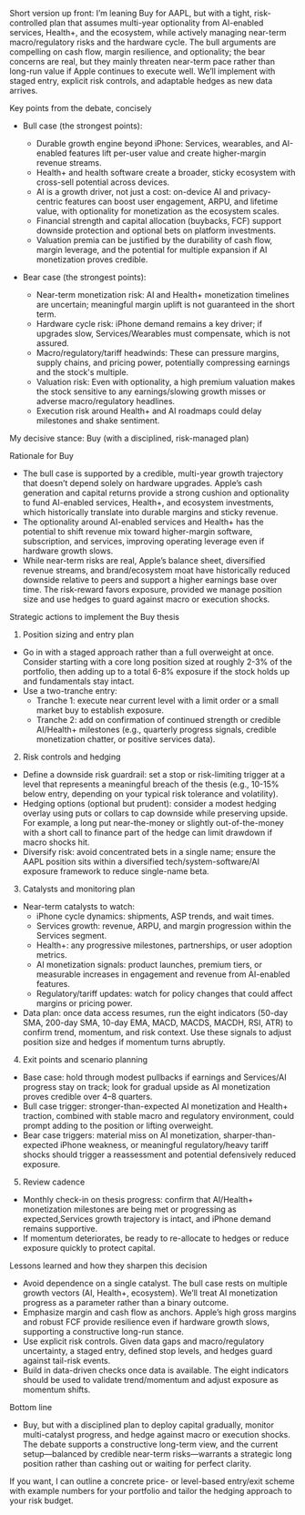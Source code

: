 Short version up front: I’m leaning Buy for AAPL, but with a tight, risk-controlled plan that assumes multi-year optionality from AI-enabled services, Health+, and the ecosystem, while actively managing near-term macro/regulatory risks and the hardware cycle. The bull arguments are compelling on cash flow, margin resilience, and optionality; the bear concerns are real, but they mainly threaten near-term pace rather than long-run value if Apple continues to execute well. We’ll implement with staged entry, explicit risk controls, and adaptable hedges as new data arrives.

Key points from the debate, concisely

- Bull case (the strongest points):
  - Durable growth engine beyond iPhone: Services, wearables, and AI-enabled features lift per-user value and create higher-margin revenue streams.
  - Health+ and health software create a broader, sticky ecosystem with cross-sell potential across devices.
  - AI is a growth driver, not just a cost: on-device AI and privacy-centric features can boost user engagement, ARPU, and lifetime value, with optionality for monetization as the ecosystem scales.
  - Financial strength and capital allocation (buybacks, FCF) support downside protection and optional bets on platform investments.
  - Valuation premia can be justified by the durability of cash flow, margin leverage, and the potential for multiple expansion if AI monetization proves credible.

- Bear case (the strongest points):
  - Near-term monetization risk: AI and Health+ monetization timelines are uncertain; meaningful margin uplift is not guaranteed in the short term.
  - Hardware cycle risk: iPhone demand remains a key driver; if upgrades slow, Services/Wearables must compensate, which is not assured.
  - Macro/regulatory/tariff headwinds: These can pressure margins, supply chains, and pricing power, potentially compressing earnings and the stock's multiple.
  - Valuation risk: Even with optionality, a high premium valuation makes the stock sensitive to any earnings/slowing growth misses or adverse macro/regulatory headlines.
  - Execution risk around Health+ and AI roadmaps could delay milestones and shake sentiment.

My decisive stance: Buy (with a disciplined, risk-managed plan)

Rationale for Buy
- The bull case is supported by a credible, multi-year growth trajectory that doesn’t depend solely on hardware upgrades. Apple’s cash generation and capital returns provide a strong cushion and optionality to fund AI-enabled services, Health+, and ecosystem investments, which historically translate into durable margins and sticky revenue.
- The optionality around AI-enabled services and Health+ has the potential to shift revenue mix toward higher-margin software, subscription, and services, improving operating leverage even if hardware growth slows.
- While near-term risks are real, Apple’s balance sheet, diversified revenue streams, and brand/ecosystem moat have historically reduced downside relative to peers and support a higher earnings base over time. The risk-reward favors exposure, provided we manage position size and use hedges to guard against macro or execution shocks.

Strategic actions to implement the Buy thesis

1) Position sizing and entry plan
- Go in with a staged approach rather than a full overweight at once. Consider starting with a core long position sized at roughly 2-3% of the portfolio, then adding up to a total 6-8% exposure if the stock holds up and fundamentals stay intact.
- Use a two-tranche entry:
  - Tranche 1: execute near current level with a limit order or a small market buy to establish exposure.
  - Tranche 2: add on confirmation of continued strength or credible AI/Health+ milestones (e.g., quarterly progress signals, credible monetization chatter, or positive services data).

2) Risk controls and hedging
- Define a downside risk guardrail: set a stop or risk-limiting trigger at a level that represents a meaningful breach of the thesis (e.g., 10-15% below entry, depending on your typical risk tolerance and volatility).
- Hedging options (optional but prudent): consider a modest hedging overlay using puts or collars to cap downside while preserving upside. For example, a long put near-the-money or slightly out-of-the-money with a short call to finance part of the hedge can limit drawdown if macro shocks hit.
- Diversify risk: avoid concentrated bets in a single name; ensure the AAPL position sits within a diversified tech/system-software/AI exposure framework to reduce single-name beta.

3) Catalysts and monitoring plan
- Near-term catalysts to watch:
  - iPhone cycle dynamics: shipments, ASP trends, and wait times.
  - Services growth: revenue, ARPU, and margin progression within the Services segment.
  - Health+: any progressive milestones, partnerships, or user adoption metrics.
  - AI monetization signals: product launches, premium tiers, or measurable increases in engagement and revenue from AI-enabled features.
  - Regulatory/tariff updates: watch for policy changes that could affect margins or pricing power.
- Data plan: once data access resumes, run the eight indicators (50-day SMA, 200-day SMA, 10-day EMA, MACD, MACDS, MACDH, RSI, ATR) to confirm trend, momentum, and risk context. Use these signals to adjust position size and hedges if momentum turns abruptly.

4) Exit points and scenario planning
- Base case: hold through modest pullbacks if earnings and Services/AI progress stay on track; look for gradual upside as AI monetization proves credible over 4–8 quarters.
- Bull case trigger: stronger-than-expected AI monetization and Health+ traction, combined with stable macro and regulatory environment, could prompt adding to the position or lifting overweight.
- Bear case triggers: material miss on AI monetization, sharper-than-expected iPhone weakness, or meaningful regulatory/heavy tariff shocks should trigger a reassessment and potential defensively reduced exposure.

5) Review cadence
- Monthly check-in on thesis progress: confirm that AI/Health+ monetization milestones are being met or progressing as expected,Services growth trajectory is intact, and iPhone demand remains supportive.
- If momentum deteriorates, be ready to re-allocate to hedges or reduce exposure quickly to protect capital.

Lessons learned and how they sharpen this decision
- Avoid dependence on a single catalyst. The bull case rests on multiple growth vectors (AI, Health+, ecosystem). We’ll treat AI monetization progress as a parameter rather than a binary outcome.
- Emphasize margin and cash flow as anchors. Apple’s high gross margins and robust FCF provide resilience even if hardware growth slows, supporting a constructive long-run stance.
- Use explicit risk controls. Given data gaps and macro/regulatory uncertainty, a staged entry, defined stop levels, and hedges guard against tail-risk events.
- Build in data-driven checks once data is available. The eight indicators should be used to validate trend/momentum and adjust exposure as momentum shifts.

Bottom line
- Buy, but with a disciplined plan to deploy capital gradually, monitor multi-catalyst progress, and hedge against macro or execution shocks. The debate supports a constructive long-term view, and the current setup—balanced by credible near-term risks—warrants a strategic long position rather than cashing out or waiting for perfect clarity.

If you want, I can outline a concrete price- or level-based entry/exit scheme with example numbers for your portfolio and tailor the hedging approach to your risk budget.
